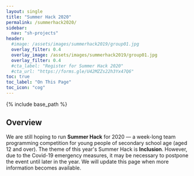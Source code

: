 ```yaml
--- 
layout: single
title: "Summer Hack 2020"
permalink: /summerhack2020/
sidebar:
  nav: "sh-projects"
header:
  #image: /assets/images/summerhack2019/group01.jpg
  overlay_filter: 0.4
  overlay_image: /assets/images/summerhack2019/group01.jpg
  overlay_filter: 0.4
  #cta_label: "Register for Summer Hack 2020"
  #cta_url: "https://forms.gle/U42MZZs22h3Yx47Q6"
toc: true
toc_label: "On This Page"
toc_icon: "cog"
--- 
```

{% include base_path %}

## Overview

We are still hoping to run **Summer Hack** for 2020 &mdash; a week-long team programming competition for young people of secondary school age (aged 12 and over). The theme of this year's Summer Hack is **Inclusion**. However, due to the Covid-19 emergency measures, it may be necessary to postpone the event until later in the year. We will update this page when more information becomes available.

<!--
**Register now**: Please complete this <a href="https://forms.gle/DUJaXg5r442RRPRJ8" target="_blank">registration form</a>  and we will get back to you soon.


The Summer Hack will take place 10:00 am  &ndash; 4:00 pm every day, July 20th&ndash;24th 2020 at [CodeBase Events Space](https://goo.gl/maps/KD9Gru6wjzr), 38 Castle Terrace, Edinburgh EH3 9SJ. 


* What is involved? You will be working in a small team, collaborating on a small project.
* Will there be prizes? Yes. At the end of the week, each team will give a demo of their project, and prizes will be awarded in various categories.
* Do you need to bring a laptop? Not necessarily &mdash; we can provide one.
* What about food? We will provide snacks but you will need to bring your own lunch.



<div class="notice--success">
<h1>Because you will be working as a member of a team, you must commit to attending <i>every day</i> of the Summer Hack.</h1>
</div>

-->

<!-- We still have a limited number of places, so if you want to be involved, sign up now! 

[Register for Summer Hack](https://docs.google.com/forms/d/e/1FAIpQLSdgyqgtlBbllYQSVio2OHywUDGs6milG7bsPFr4mLYSjGNXBw/viewform){: .btn .btn--info .btn--x-large}{: .text-center} -->

<!-- ## Theme and Challenges: Improving our Environment

The theme of this year's Summer Hack will be the environment. On the principle of "think globally, act locally", we will explore how digital technology can help to make the city we live in more sustainable, healthy and friendly towards nature. The challenges for the Summer Hack will contribute to this theme in different ways.


The world &mdash; and our city &mdash; faces three major environmental problems:

1. Loss of biodiversity, including insect pollinators.
2. Global warming caused by CO2 emissions.
3. Air pollution, due to emissions from a variety of sources.

For the Summer Hack, we want to consider ways of using digital technology that will contribute towards solutions.

In order to think about more specific ways of addressing these problems,  have a look at this
[page with possible approaches]({{ "/summerhack2019/approaches.html" | absolute_url }}).


## Outline Schedule 

### Monday

<div align="center">
    <table style="width:50%">
        <thead>
            <tr>
                <th>Time</th>
                <th>Activity</th>
            </tr>
        </thead>
        <tbody>            
            <tr>
                <td>10:00</td>
                <td>
                    Welcome and introduction to Summer Hack 2019
                </td>
            </tr>
            <tr>
                <td>10:15</td>
                <td>Team Formation (including snack break</td>
            </tr>
            <tr>
                <td>12:00</td>
                <td>Lunch (bring your own)</td>
            </tr>
            <tr>
                <td>13:00</td>
                <td>Challenges</td>
            </tr>
            <tr>
                <td>14:00</td>
                <td>Project planning (including snack break)
                </td>
            </tr>
            <tr>
                <td>15:30</td>
                <td>Review the day</td>
            </tr>
            <tr>
               <td>16:00</td>
                <td>End of the day</td>
            </tr> 
        </tbody>
    </table>
</div>


### Tuesday

<div align="center">
    <table style="width:50%">
        <thead>
            <tr>
                <th>Time</th>
                <th>Activity</th>
            </tr>
        </thead>
        <tbody>
            <tr>
                <td>10:00</td>
                <td>Prompt Start!</td>
            </tr>
            <tr>
                <td>10:15</td>
                <td>
                    Daily update
                </td>
            </tr>
            <tr>
                <td>10:45</td>
                <td>
                    Hacking (including snack break)
                </td>
            </tr>
            <tr>
                <td>12:00</td>
                <td>Lunch (bring your own)</td>
            </tr>
            <tr>
                <td>13:00</td>
                <td>Quickfire team updates</td>
            </tr>
            <tr>
                <td>13:30</td>
                <td>Hacking (including snack break)
                </td>
            </tr>
            <tr>
                <td>15:30</td>
                <td>Review the day</td>
            </tr>
            <tr>
            <td>16:00</td>
            <td>End of the day</td>
            </tr> 
        </tbody>
    </table>
</div>


### Wednesday

<div align="center">
    <table style="width:50%">
        <thead>
            <tr>
                <th>Time</th>
                <th>Activity</th>
            </tr>
        </thead>
        <tbody>
            <tr>
                <td>10:00</td>
                <td>Prompt Start!</td>
            </tr>
            <tr>
                <td>10:15</td>
                <td>
                    Daily update
                </td>
            </tr>
            <tr>
                <td>10:45</td>
                <td>
                    Hacking (including snack break)
                </td>
            </tr>
            <tr>
                <td>12:00</td>
                <td>Lunch (bring your own)</td>
            </tr>
            <tr>
                <td>13:00</td>
                <td>Quickfire team updates</td>
            </tr>
            <tr>
                <td>13:30</td>
                <td>Hacking (including snack break)
                </td>
            </tr>
            <tr>
                <td>15:30</td>
                <td>Review the day</td>
            </tr>
            <tr>
            <td>16:00</td>
            <td>End of the day</td>
            </tr> 
        </tbody>
    </table>
</div>


### Thursday

<div align="center">
    <table style="width:50%">
        <thead>
            <tr>
                <th>Time</th>
                <th>Activity</th>
            </tr>
        </thead>
        <tbody>
            <tr>
                <td>10:00</td>
                <td>Prompt Start!</td>
            </tr>
            <tr>
                <td>10:15</td>
                <td>
                    Daily update
                </td>
            </tr>
            <tr>
                <td>10:45</td>
                <td>
                    Hacking (including snack break)
                </td>
            </tr>
            <tr>
                <td>12:00</td>
                <td>Lunch (bring your own)</td>
            </tr>
            <tr>
                <td>13:00</td>
                <td>Quickfire team updates</td>
            </tr>
            <tr>
                <td>13:30</td>
                <td>Team presentation rehearsals
                </td>
            </tr>
            <tr>
                <td>14:30</td>
                <td>Snack
                </td>
            </tr>
            <tr>
                <td>14:45</td>
                <td>
                    Hacking
                </td>
            </tr>
            <tr>
                <td>15:30</td>
                <td>Review the day</td>
            </tr>
            <tr>
            <td>16:00</td>
            <td>End of the day</td>
            </tr> 
        </tbody>
    </table>
</div>


### Friday

<div align="center">
    <table style="width:50%">
        <thead>
            <tr>
                <th>Time</th>
                <th>Activity</th>
            </tr>
        </thead>
        <tbody>
            <tr>
                <td>10:00</td>
                <td>Prompt Start!</td>
            </tr>
            <tr>
                <td>10:15</td>
                <td>
                    Daily update
                </td>
            </tr>
            <tr>
                <td>10:45</td>
                <td>
                    Hacking (including snack break)
                </td>
            </tr>
            <tr>
                <td>12:00</td>
                <td>Lunch (bring your own)</td>
            </tr>
            <tr>
                <td>13:00</td>
                <td>Presentations</td>
            </tr>
            <tr>
                <td>14:00</td>
                <td>Judging
                </td>
            </tr>
            <tr>
                <td>15:00</td>
                <td>Awards</td>
            </tr>
            <tr>
            <td>16:00</td>
            <td>End of the day</td>
            </tr> 
        </tbody>
    </table>
</div>

<hr/>

<br/>

## Sponsors

<div markdown="1">

[![](/assets/images/bos-logo.png)](https://bankofscotland.co.uk)

</div>

<div markdown="1">

[![](/assets/images/swt-logo.png)](https://scottishwildlifetrust.org.uk)

</div>
<div markdown="1">

[![](/assets/images/productforge-logo.png)](https://productforge.io)

</div>


 -->